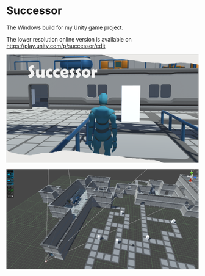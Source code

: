 # Successor
The Windows build for my Unity game project.

The lower resolution online version is available on https://play.unity.com/p/successor/edit

![alt text](https://github.com/Weisheng-Li/Successor/blob/main/cover_page.PNG?raw=true)

![alt text](https://github.com/Weisheng-Li/Successor/blob/main/level_design.PNG?raw=true)
